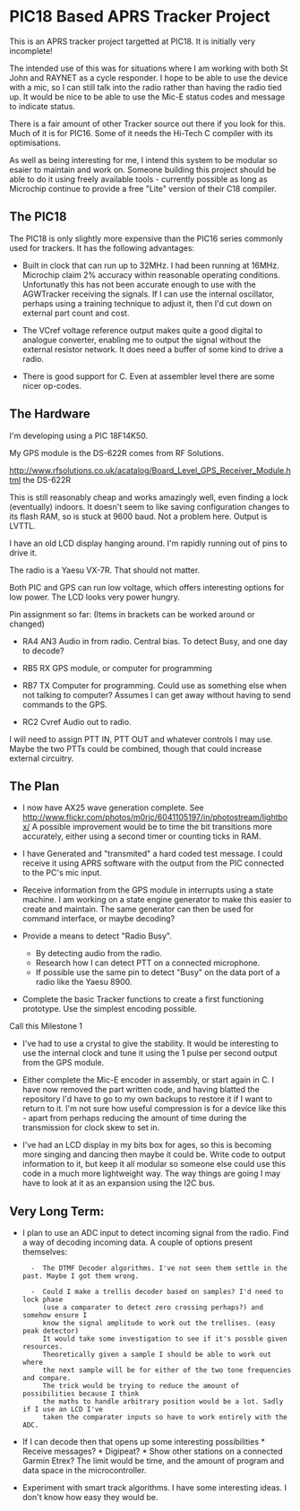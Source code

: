 PIC18 Based APRS Tracker Project
================================

This is an APRS tracker project targetted at PIC18.
It is initially very incomplete!

The intended use of this was for situations where I am working with both St John and RAYNET as a cycle responder. I hope to be able to use the device with a mic, so I can still talk into the radio rather than having the radio tied up. It would be nice to be able to use the Mic-E status codes and message to indicate
status.

There is a fair amount of other Tracker source out there if you look for this. Much of it is for PIC16. Some of it needs the Hi-Tech C compiler with its optimisations.

As well as being interesting for me, I intend this system to be modular so
esaier to maintain and work on. Someone building this project should be able
to do it using freely available tools - currently possible as long as Microchip
continue to provide a free "Lite" version of their C18 compiler.

The PIC18
---------

The PIC18 is only slightly more expensive than the PIC16 series commonly
used for trackers. It has the following advantages:

* Built in clock that can run up to 32MHz. I had been running at 16MHz.
   Microchip claim 2% accuracy within reasonable operating conditions.
   Unfortunatly this has not been accurate enough to use with the AGWTracker
   receiving the signals. If I can use the internal oscillator, perhaps using
   a training technique to adjust it, then I'd cut down on external part
   count and cost.

* The VCref voltage reference output makes quite a good digital to
   analogue converter, enabling me to output the signal without the
   external resistor network. It does need a buffer of some kind to drive
   a radio.

* There is good support for C. Even at assembler level there are some nicer op-codes.

The Hardware
------------

I'm developing using a PIC 18F14K50. 

My GPS module is the DS-622R comes from RF Solutions.

   http://www.rfsolutions.co.uk/acatalog/Board_Level_GPS_Receiver_Module.html the DS-622R

This is still reasonably cheap and works amazingly well, even finding a lock (eventually) indoors. It doesn't seem to like saving configuration changes to its
flash RAM, so is stuck at 9600 baud. Not a problem here. Output is LVTTL.

I have an old LCD display hanging around. I'm rapidly running out of pins to drive it.

The radio is a Yaesu VX-7R. That should not matter.

Both PIC and GPS can run low voltage, which offers interesting options for low power. The LCD looks very power hungry.

Pin assignment so far: (Items in brackets can be worked around or changed)

* RA4	AN3		Audio in from radio. Central bias. To detect Busy, and one day to decode?
* RB5	RX		GPS module, or computer for programming
* RB7	TX		Computer for programming. Could use as something else when not talking to computer?
                        Assumes I can get away without having to send commands to the GPS.
 
* RC2	Cvref		Audio out to radio.

I will need to assign PTT IN, PTT OUT and whatever controls I may use. Maybe the two PTTs could be combined,
though that could increase external circuitry. 

The Plan
--------

* I now have AX25 wave generation complete. 
      See http://www.flickr.com/photos/m0rjc/6041105197/in/photostream/lightbox/
  A possible improvement would be to time the bit transitions more accurately,
  either using a second timer or counting ticks in RAM.

* I have Generated and "transmited" a hard coded test message. I could receive it using APRS software with the output from the PIC connected to the PC's mic input.

* Receive information from the GPS module in interrupts using a state machine.
     I am working on a state engine generator to make this easier to create and maintain.
     The same generator can then be used for command interface, or maybe decoding?

* Provide a means to detect "Radio Busy".
  -  By detecting audio from the radio.
  -   Research how I can detect PTT on a connected microphone.
  -   If possible use the same pin to detect "Busy" on the data port of a radio like the Yaesu 8900.

* Complete the basic Tracker functions to create a first functioning prototype. Use the simplest encoding possible.

Call this Milestone 1

* I've had to use a crystal to give the stability. It would be interesting to use the internal clock and tune it using the 1 pulse per second output from the GPS module.

* Either complete the Mic-E encoder in assembly, or start again in C. I have now removed the part written code, and having blatted the repository I'd have to go to my own backups to restore it if I want to return to it. I'm not sure how useful compression is for a device like this - apart from perhaps reducing the amount of time during the transmission for clock skew to set in.

* I've had an LCD display in my bits box for ages, so this is becoming more singing and dancing then maybe it could be. Write code to output information to it, but keep it all modular so someone else could use this code in a much more lightweight way. The way things are going I may have to look at it as an expansion using the I2C bus.


Very Long Term:
---------------

* I plan to use an ADC input to detect incoming signal from the radio.
     Find a way of decoding incoming data. A couple of options present themselves:

        -  The DTMF Decoder algorithms. I've not seen them settle in the past. Maybe I got them wrong.

        -  Could I make a trellis decoder based on samples? I'd need to lock phase
           (use a comparater to detect zero crossing perhaps?) and somehow ensure I
           know the signal amplitude to work out the trellises. (easy peak detector) 
           It would take some investigation to see if it's possble given resources.
           Theoretically given a sample I should be able to work out where
           the next sample will be for either of the two tone frequencies and compare.
           The trick would be trying to reduce the amount of possibilities because I think
           the maths to handle arbitrary position would be a lot. Sadly if I use an LCD I've
           taken the comparater inputs so have to work entirely with the ADC.


* If I can decode then that opens up some interesting possibilities
      * Receive messages?
      * Digipeat?
      * Show other stations on a connected Garmin Etrex?  The limit would be time, and the amount of program and data space in the microcontroller.

* Experiment with smart track algorithms. I have some interesting ideas. I don't know how easy they would be.
